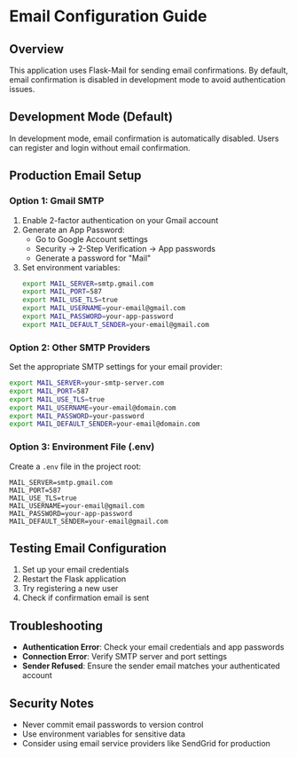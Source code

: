 # Email Configuration Guide

## Overview
This application uses Flask-Mail for sending email confirmations. By default, email confirmation is disabled in development mode to avoid authentication issues.

## Development Mode (Default)
In development mode, email confirmation is automatically disabled. Users can register and login without email confirmation.

## Production Email Setup

### Option 1: Gmail SMTP
1. Enable 2-factor authentication on your Gmail account
2. Generate an App Password:
   - Go to Google Account settings
   - Security → 2-Step Verification → App passwords
   - Generate a password for "Mail"
3. Set environment variables:
   ```bash
   export MAIL_SERVER=smtp.gmail.com
   export MAIL_PORT=587
   export MAIL_USE_TLS=true
   export MAIL_USERNAME=your-email@gmail.com
   export MAIL_PASSWORD=your-app-password
   export MAIL_DEFAULT_SENDER=your-email@gmail.com
   ```

### Option 2: Other SMTP Providers
Set the appropriate SMTP settings for your email provider:
```bash
export MAIL_SERVER=your-smtp-server.com
export MAIL_PORT=587
export MAIL_USE_TLS=true
export MAIL_USERNAME=your-email@domain.com
export MAIL_PASSWORD=your-password
export MAIL_DEFAULT_SENDER=your-email@domain.com
```

### Option 3: Environment File (.env)
Create a `.env` file in the project root:
```
MAIL_SERVER=smtp.gmail.com
MAIL_PORT=587
MAIL_USE_TLS=true
MAIL_USERNAME=your-email@gmail.com
MAIL_PASSWORD=your-app-password
MAIL_DEFAULT_SENDER=your-email@gmail.com
```

## Testing Email Configuration
1. Set up your email credentials
2. Restart the Flask application
3. Try registering a new user
4. Check if confirmation email is sent

## Troubleshooting
- **Authentication Error**: Check your email credentials and app passwords
- **Connection Error**: Verify SMTP server and port settings
- **Sender Refused**: Ensure the sender email matches your authenticated account

## Security Notes
- Never commit email passwords to version control
- Use environment variables for sensitive data
- Consider using email service providers like SendGrid for production 